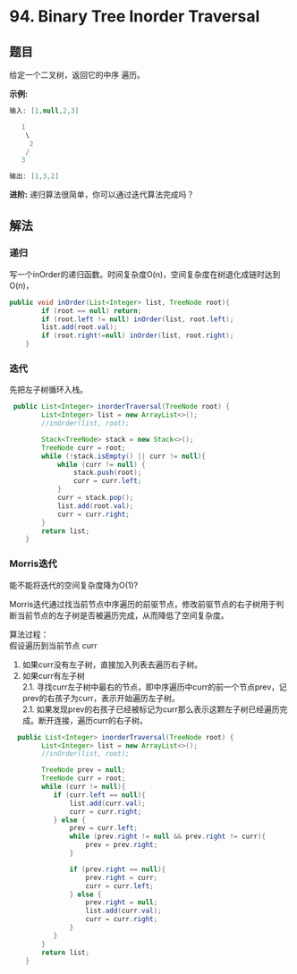 # 94. Binary Tree Inorder Traversal

## 题目

给定一个二叉树，返回它的中序 遍历。

**示例:**
```java
输入: [1,null,2,3]

   1
    \
     2
    /
   3

输出: [1,3,2]
```
**进阶:** 递归算法很简单，你可以通过迭代算法完成吗？

## 解法

### 递归

写一个inOrder的递归函数。时间复杂度O(n)，空间复杂度在树退化成链时达到O(n)，

```java
public void inOrder(List<Integer> list, TreeNode root){
        if (root == null) return;
        if (root.left != null) inOrder(list, root.left);
        list.add(root.val);
        if (root.right!=null) inOrder(list, root.right);
    }
```

### 迭代

先把左子树循环入栈。

```java
 public List<Integer> inorderTraversal(TreeNode root) {
        List<Integer> list = new ArrayList<>();
        //inOrder(list, root);

        Stack<TreeNode> stack = new Stack<>();
        TreeNode curr = root;
        while (!stack.isEmpty() || curr != null){
            while (curr != null) {
                stack.push(root);
                curr = curr.left;
            }
            curr = stack.pop();
            list.add(root.val);
            curr = curr.right;
        }
        return list;
    }
```

### Morris迭代

能不能将迭代的空间复杂度降为O(1)?

Morris迭代通过找当前节点中序遍历的前驱节点，修改前驱节点的右子树用于判断当前节点的左子树是否被遍历完成，从而降低了空间复杂度。

算法过程：  
假设遍历到当前节点 curr  
1. 如果curr没有左子树，直接加入列表去遍历右子树。
2. 如果curr有左子树  
    2.1. 寻找curr左子树中最右的节点，即中序遍历中curr的前一个节点prev，记prev的右孩子为curr，表示开始遍历左子树。  
    2.1. 如果发现prev的右孩子已经被标记为curr那么表示这颗左子树已经遍历完成。断开连接，遍历curr的右子树。

```java
  public List<Integer> inorderTraversal(TreeNode root) {
        List<Integer> list = new ArrayList<>();
        //inOrder(list, root);

        TreeNode prev = null;
        TreeNode curr = root;
        while (curr != null){
           if (curr.left == null){
               list.add(curr.val);
               curr = curr.right;
           } else {
               prev = curr.left;
               while (prev.right != null && prev.right != curr){
                   prev = prev.right;
               }

               if (prev.right == null){
                   prev.right = curr;
                   curr = curr.left;
               } else {
                   prev.right = null;
                   list.add(curr.val);
                   curr = curr.right;
               }
           }
        }
        return list;
    }
```

